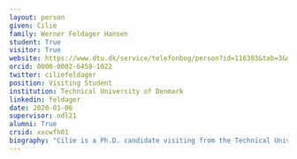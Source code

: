 ```yaml
---
layout: person
given: Cilie
family: Werner Feldager Hansen
student: True
visitor: True
website: https://www.dtu.dk/service/telefonbog/person?id=116303&tab=3&qt=dtuprojectquery
orcid: 0000-0002-6458-1022
twitter: ciliefeldager
position: Visiting Student
institution: Technical University of Denmark
linkedin: feldager
date: 2020-01-06
supervisor: ndl21
alumni: True
crsid: xxcwfh01
biography: "Cilie is a Ph.D. candidate visiting from the Technical University of Denmark and she is particularly interested in the geometry of probabilistic latent variable models and uncertainty quantification. Currently, she is working with my host-supervisor Professor Neil Lawrence on developing a prior for the latent variables to incorporate Bayesian differential geometry in the Gaussian Process Latent Variable Model. In Denmark, she is supervised by Professors Lars Kai Hansen and Søren Hauberg and jointly, they are working on invariant probabilistic latent representations under symmetric transformations. She received my Master's degree in Physics from the Niels Bohr Institute, University of Copenhagen in Denmark and before starting her PhD studies, she worked for three years with data analysis of clinical trials in a large pharmaceutical company (Novo Nordisk)."
---
```

